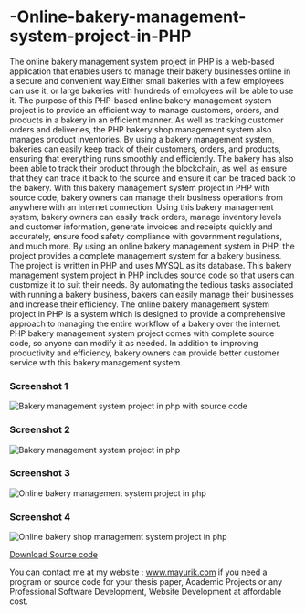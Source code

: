 # -Online-bakery-management-system-project-in-PHP
The online bakery management system project in PHP is a web-based application that enables users to manage their bakery businesses online in a secure and convenient way.Either small bakeries with a few employees can use it, or large bakeries with hundreds of employees will be able to use it. The purpose of this PHP-based online bakery management system project is to provide an efficient way to manage customers, orders, and products in a bakery in an efficient manner. As well as tracking customer orders and deliveries, the PHP bakery shop management system also manages product inventories. By using a bakery management system, bakeries can easily keep track of their customers, orders, and products, ensuring that everything runs smoothly and efficiently. The bakery has also been able to track their product through the blockchain, as well as ensure that they can trace it back to the source and ensure it can be traced back to the bakery. With this bakery management system project in PHP with source code, bakery owners can manage their business operations from anywhere with an internet connection. Using this bakery management system, bakery owners can easily track orders, manage inventory levels and customer information, generate invoices and receipts quickly and accurately, ensure food safety compliance with government regulations, and much more. By using an online bakery management system in PHP, the project provides a complete management system for a bakery business. The project is written in PHP and uses MYSQL as its database. This bakery management system project in PHP includes source code so that users can customize it to suit their needs. By automating the tedious tasks associated with running a bakery business, bakers can easily manage their businesses and increase their efficiency. The online bakery management system project in PHP is a system which is designed to provide a comprehensive approach to managing the entire workflow of a bakery over the internet. PHP bakery management system project comes with complete source code, so anyone can modify it as needed. In addition to improving productivity and efficiency, bakery owners can provide better customer service with this bakery management system.



<h3> Screenshot 1</h3>
<img src="https://www.mayurik.com/uploads/P7087/Bakery%20management%20system%20project%20in%20php%20with%20source%20code.jpg" alt="Bakery management system project in php with source code">

<h3> Screenshot 2</h3>
<img src="https://www.mayurik.com/uploads/P7087/Bakery%20management%20system%20project%20in%20php.jpg" alt="Bakery management system project in php">


<h3> Screenshot 3</h3>
<img src="https://www.mayurik.com/uploads/P7087/Online%20bakery%20management%20system%20project%20in%20php.jpg" alt="Online bakery management system project in php">


<h3> Screenshot 4</h3>
<img src="https://www.mayurik.com/uploads/P7087/Online%20bakery%20shop%20management%20system%20project%20in%20php.jpg" alt="Online bakery shop management system project in php">



<a href="https://www.mayurik.com/source-code/P7087/-online-bakery-management-system-project-in-php">Download Source code</a>

You can contact me at my website : www.mayurik.com if you need a program or source code for your thesis paper, Academic Projects or any Professional Software Development, Website Development at affordable cost.
